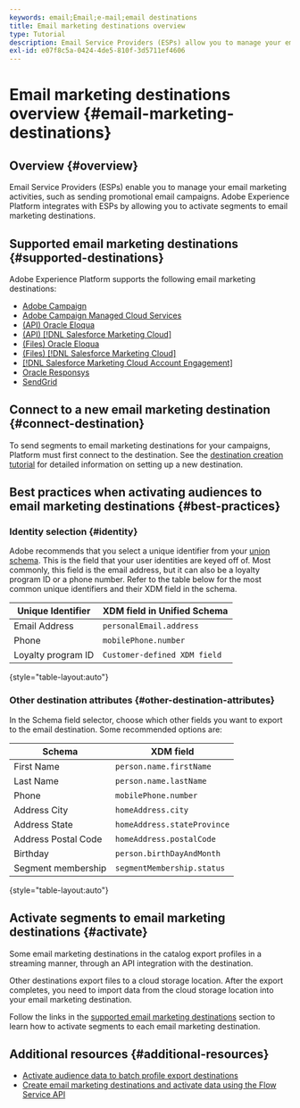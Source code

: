 ```yaml
---
keywords: email;Email;e-mail;email destinations
title: Email marketing destinations overview
type: Tutorial
description: Email Service Providers (ESPs) allow you to manage your email marketing activities, such as for sending promotional email campaigns. Learn which ESPs are supported as Experience Platform destinations.
exl-id: e07f8c5a-0424-4de5-810f-3d5711ef4606
---
```

# Email marketing destinations overview {#email-marketing-destinations}

## Overview {#overview}

Email Service Providers (ESPs) enable you to manage your email marketing activities, such as sending promotional email campaigns. Adobe Experience Platform integrates with ESPs by allowing you to activate segments to email marketing destinations.

## Supported email marketing destinations {#supported-destinations}

Adobe Experience Platform supports the following email marketing destinations:

* [Adobe Campaign](adobe-campaign.md)
* [Adobe Campaign Managed Cloud Services](adobe-campaign-managed-services.md)
* [(API) Oracle Eloqua](oracle-eloqua-api.md)
* [(API) [!DNL Salesforce Marketing Cloud]](salesforce-marketing-cloud-exact-target.md)  
* [(Files) Oracle Eloqua](oracle-eloqua.md)
* [(Files) [!DNL Salesforce Marketing Cloud]](salesforce-marketing-cloud.md)
* [[!DNL Salesforce Marketing Cloud Account Engagement]](salesforce-marketing-cloud-account-engagement.md)
* [Oracle Responsys](oracle-responsys.md)
* [SendGrid](sendgrid.md)

## Connect to a new email marketing destination {#connect-destination}

To send segments to email marketing destinations for your campaigns, Platform must first connect to the destination. See the [destination creation tutorial](../../ui/connect-destination.md) for detailed information on setting up a new destination.

## Best practices when activating audiences to email marketing destinations {#best-practices}

### Identity selection {#identity}

Adobe recommends that you select a unique identifier from your [union schema](../../../profile/home.md#profile-fragments-and-union-schemas). This is the field that your user identities are keyed off of. Most commonly, this field is the email address, but it can also be a loyalty program ID or a phone number. Refer to the table below for the most common unique identifiers and their XDM field in the schema.

|Unique Identifier | XDM field in Unified Schema|
|----------------- | ---------------------------|
| Email Address | `personalEmail.address` |
| Phone | `mobilePhone.number` |
| Loyalty program ID | `Customer-defined XDM field` |

{style="table-layout:auto"}

### Other destination attributes {#other-destination-attributes}

In the Schema field selector, choose which other fields you want to export to the email destination. Some recommended options are:

|Schema | XDM field |
|------ | ---------|
| First Name | `person.name.firstName`|
| Last Name | `person.name.lastName`|
| Phone | `mobilePhone.number` |
| Address City| `homeAddress.city` |
| Address State | `homeAddress.stateProvince` |
| Address Postal Code | `homeAddress.postalCode` |
| Birthday | `person.birthDayAndMonth`|
| Segment membership | `segmentMembership.status`|

{style="table-layout:auto"}

## Activate segments to email marketing destinations {#activate}

Some email marketing destinations in the catalog export profiles in a streaming manner, through an API integration with the destination. 

Other destinations export files to a cloud storage location. After the export completes, you need to import data from the cloud storage location into your email marketing destination. 

Follow the links in the [supported email marketing destinations](#supported-destinations) section to learn how to activate segments to each email marketing destination.

## Additional resources {#additional-resources}

* [Activate audience data to batch profile export destinations](../../ui/activate-batch-profile-destinations.md)
* [Create email marketing destinations and activate data using the Flow Service API](../../api/connect-activate-batch-destinations.md)
